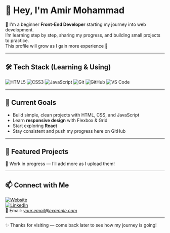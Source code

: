 # 👋 Hey, I'm Amir Mohammad  

🌱 I'm a beginner **Front-End Developer** starting my journey into web development.  
I’m learning step by step, sharing my progress, and building small projects to practice.  
This profile will grow as I gain more experience 🚀  

---

## 🛠 Tech Stack (Learning & Using)
![HTML5](https://img.shields.io/badge/-HTML5-E34F26?style=flat&logo=html5&logoColor=white)
![CSS3](https://img.shields.io/badge/-CSS3-1572B6?style=flat&logo=css3&logoColor=white)
![JavaScript](https://img.shields.io/badge/-JavaScript-F7DF1E?style=flat&logo=javascript&logoColor=black)
![Git](https://img.shields.io/badge/-Git-F05032?style=flat&logo=git&logoColor=white)
![GitHub](https://img.shields.io/badge/-GitHub-181717?style=flat&logo=github&logoColor=white)
![VS Code](https://img.shields.io/badge/-VS%20Code-007ACC?style=flat&logo=visual-studio-code&logoColor=white)

---

## 🎯 Current Goals
- Build simple, clean projects with HTML, CSS, and JavaScript  
- Learn **responsive design** with Flexbox & Grid  
- Start exploring **React**  
- Stay consistent and push my progress here on GitHub  

---

## 📌 Featured Projects
🚧 Work in progress — I’ll add more as I upload them!  

---

## 📫 Connect with Me
[![Website](https://img.shields.io/badge/-Website-000000?style=flat&logo=google-chrome&logoColor=white)](http://amirmohammad-dev.ir)  
[![LinkedIn](https://img.shields.io/badge/-LinkedIn-0A66C2?style=flat&logo=linkedin&logoColor=white)](https://linkedin.com)  
📧 Email: *your.email@example.com*  

---

✨ Thanks for visiting — come back later to see how my journey is going!
